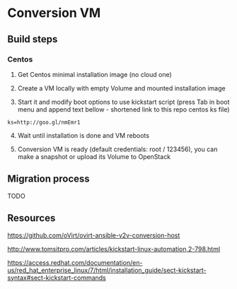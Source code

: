 # Conversion VM

## Build steps

### Centos

1. Get Centos minimal installation image (no cloud one)

2. Create a VM locally with empty Volume and mounted installation image

3. Start it and modify boot options to use kickstart script (press Tab in boot menu and append text bellow - shortened link to this repo centos ks file)


```
ks=http://goo.gl/nmEmr1
```

4. Wait until installation is done and VM reboots

5. Conversion VM is ready (default credentials: root / 123456), you can make a snapshot or upload its Volume to OpenStack


## Migration process

TODO

## Resources

https://github.com/oVirt/ovirt-ansible-v2v-conversion-host

http://www.tomsitpro.com/articles/kickstart-linux-automation,2-798.html

https://access.redhat.com/documentation/en-us/red_hat_enterprise_linux/7/html/installation_guide/sect-kickstart-syntax#sect-kickstart-commands
